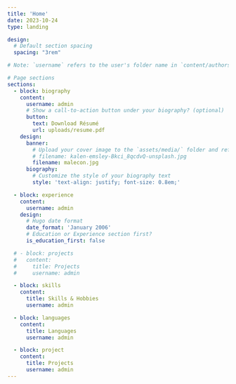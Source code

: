 ```yaml
---
title: 'Home'
date: 2023-10-24
type: landing

design:
  # Default section spacing
  spacing: "3rem"

# Note: `username` refers to the user's folder name in `content/authors/`

# Page sections
sections:
  - block: biography
    content:
      username: admin
      # Show a call-to-action button under your biography? (optional)
      button:
        text: Download Résumé
        url: uploads/resume.pdf
    design:
      banner:
        # Upload your cover image to the `assets/media/` folder and reference it here
        # filename: kalen-emsley-Bkci_8qcdvQ-unsplash.jpg
        filename: malecon.jpg
      biography:
        # Customize the style of your biography text
        style: 'text-align: justify; font-size: 0.8em;'

  - block: experience
    content:
      username: admin
    design:
      # Hugo date format
      date_format: 'January 2006'
      # Education or Experience section first?
      is_education_first: false

  # - block: projects
  #   content:
  #     title: Projects
  #     username: admin

  - block: skills
    content:
      title: Skills & Hobbies
      username: admin

  - block: languages
    content:
      title: Languages
      username: admin

  - block: project
    content:
      title: Projects
      username: admin
---
```

